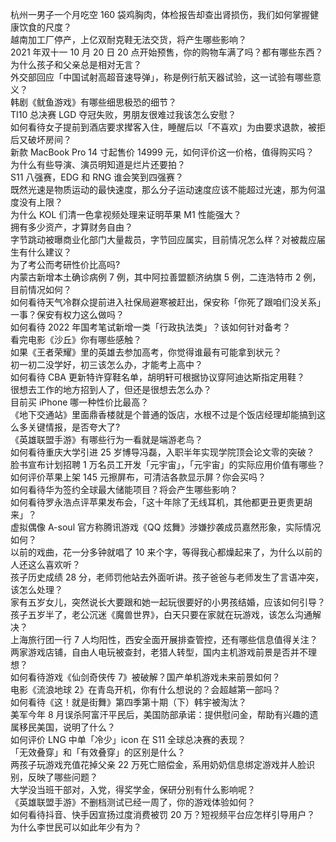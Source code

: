 杭州一男子一个月吃空 160 袋鸡胸肉，体检报告却查出肾损伤，我们如何掌握健康饮食的尺度？  
越南加工厂停产，上亿双耐克鞋无法交货，将产生哪些影响？  
2021 年双十一 10 月 20 日 20 点开始预售，你的购物车满了吗？都有哪些东西？  
为什么孩子和父亲总是相对无言？  
外交部回应「中国试射高超音速导弹」，称是例行航天器试验，这一试验有哪些意义？  
韩剧《鱿鱼游戏》有哪些细思极恐的细节？  
TI10 总决赛 LGD 夺冠失败，男朋友很难过我该怎么安慰？  
如何看待女子提前到酒店要求撵客入住，睡醒后以「不喜欢」为由要求退款，被拒后又破坏房间？  
新款 MacBook Pro 14 寸起售价 14999 元，如何评价这一价格，值得购买吗？  
为什么有些导演、演员明知道是烂片还要拍？  
S11 八强赛，EDG 和 RNG 谁会笑到四强赛？  
既然光速是物质运动的最快速度，那么分子运动速度应该不能超过光速，那为何温度没有上限？  
为什么 KOL 们清一色拿视频处理来证明苹果 M1 性能强大？  
拥有多少资产，才算财务自由？  
字节跳动被曝商业化部门大量裁员，字节回应属实，目前情况怎么样？对被裁应届生有什么建议？  
为了考公而考研性价比高吗?  
内蒙古新增本土确诊病例 7 例，其中阿拉善盟额济纳旗 5 例，二连浩特市 2 例，目前情况如何？  
如何看待天气冷群众提前进入社保局避寒被赶出，保安称「你死了跟咱们没关系」一事？保安有权力这么做吗？  
如何看待 2022 年国考笔试新增一类「行政执法类」？该如何针对备考？  
看完电影《沙丘》你有哪些感触？  
如果《王者荣耀》里的英雄去参加高考，你觉得谁最有可能拿到状元？  
初一初二没学好，初三该怎么办，才能考上高中？  
如何看待 CBA 更新特许穿鞋名单，胡明轩可根据协议穿阿迪达斯指定用鞋？  
很想去工作的地方招到人了，但还是很想去怎么办？  
目前买 iPhone 哪一种性价比最高？  
《地下交通站》里面鼎香楼就是个普通的饭店，水根不过是个饭店经理却能搞到这么多关键情报，是否夸大了?  
《英雄联盟手游》有哪些行为一看就是端游老鸟？  
如何看待重庆大学引进 25 岁博导冯磊，入职半年实现学院顶会论文零的突破？  
脸书宣布计划招聘 1 万名员工开发「元宇宙」，「元宇宙」的实际应用价值有哪些？  
如何评价苹果上架 145 元擦屏布，可清洁各款显示屏？你会买吗？  
如何看待华为签约全球最大储能项目？将会产生哪些影响？  
如何看待罗永浩点评苹果发布会，「这十年除了无线耳机，其他都更丑更贵更胡来」？  
虚拟偶像 A-soul 官方称腾讯游戏《QQ 炫舞》涉嫌抄袭成员嘉然形象，实际情况如何？  
以前的戏曲，花一分多钟就唱了 10 来个字，等得我心都燥起来了，为什么以前的人还这么喜欢听？  
孩子历史成绩 28 分，老师罚他站去外面听讲。孩子爸爸与老师发生了言语冲突，该怎么处理？  
家有五岁女儿，突然说长大要跟和她一起玩很要好的小男孩结婚，应该如何引导？  
孩子五岁半了，老公沉迷《魔兽世界》，白天只要在家就在玩游戏，该怎么沟通解决？  
上海旅行团一行 7 人均阳性，西安全面开展排查管控，还有哪些信息值得关注？  
两家游戏店铺，自由人电玩被查封，老猎人转型，国内主机游戏前景是否并不理想？  
如何看待游戏《仙剑奇侠传 7》被破解？国产单机游戏未来前景如何？  
电影《流浪地球 2》在青岛开机，你有什么想说的？会超越第一部吗？  
如何看待《这！就是街舞》第四季第十期（下）韩宇被淘汰？  
美军今年 8 月误杀阿富汗平民后，美国防部承诺：提供慰问金，帮助有兴趣的遗属移民美国，说明了什么？  
如何评价 LNG 中单「冷少」icon 在 S11 全球总决赛的表现？  
「无效叠穿」和「有效叠穿」的区别是什么？  
两孩子玩游戏充值花掉父亲 22 万死亡赔偿金，系用奶奶信息绑定游戏并人脸识别，反映了哪些问题？  
大学没当班干部对，入党，得奖学金，保研分别有什么影响呢？  
《英雄联盟手游》不删档测试已经一周了，你的游戏体验如何？  
如何看待抖音、快手因宣扬过度消费被罚 20 万？短视频平台应怎样引导用户？  
为什么李世民可以如此年少有为？  

